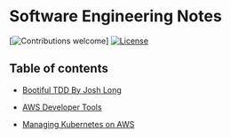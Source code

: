 # Software Engineering Notes

[![Contributions welcome](https://img.shields.io/badge/contributions-welcome-orange.svg)]
[![License](https://img.shields.io/badge/license-MIT-blue.svg)](https://opensource.org/licenses/MIT)

## Table of contents

- [Bootiful TDD By Josh Long](BootifulTDDByJoshLong.md)

- [AWS Developer Tools](awsDeveloperTools.md)

- [Managing Kubernetes on AWS](awsKubernetes.md)
